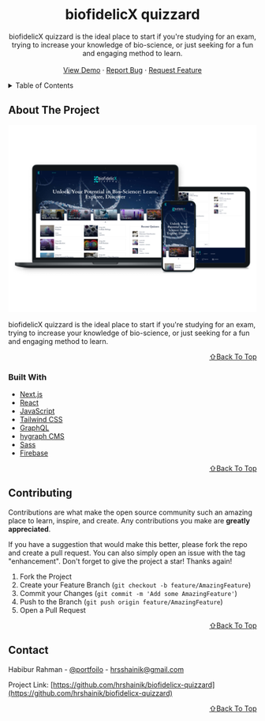 <!-- PROJECT LOGO -->
<div align="center">
  <h1 align="center">biofidelicX quizzard</h1>

  <p align="center">
    biofidelicX quizzard is the ideal place to start if you're studying for an exam, trying to increase your knowledge of bio-science, or just seeking for a fun and engaging method to learn.
    <br />
    <br />
    <a href="https://biofidelicx-quizzard.vercel.app/">View Demo</a>
    ·
    <a href="https://github.com/hrshainik/biofidelicx-quizzard/issues">Report Bug</a>
    ·
    <a href="https://github.com/hrshainik/biofidelicx-quizzard/issues">Request Feature</a>
  </p>
</div>

<!-- TABLE OF CONTENTS -->
<details>
  <summary>Table of Contents</summary>
  <ol>
    <li>
      <a href="#about-the-project">About The Project</a>
      <ul>
        <li><a href="#built-with">Built With</a></li>
      </ul>
    </li>
    <li><a href="#contributing">Contributing</a></li>
    <li><a href="#contact">Contact</a></li>
  </ol>
</details>

<!-- ABOUT THE PROJECT -->

## About The Project

[![Product Name Screen Shot][product-screenshot]](https://biofidelicx-quizzard.vercel.app/)

biofidelicX quizzard is the ideal place to start if you're studying for an exam, trying to increase your knowledge of bio-science, or just seeking for a fun and engaging method to learn.

<p align="right"><a href="#top">⇧Back To Top</a></p>

### Built With

- [Next.js](https://nextjs.org/)
- [React](https://reactjs.org/)
- [JavaScript](https://developer.mozilla.org/en-US/docs/Web/JavaScript)
- [Tailwind CSS](https://tailwindcss.com/)
- [GraphQL](https://graphql.org/)
- [hygraph CMS](https://hygraph.com/)
- [Sass](https://sass-lang.com/)
- [Firebase](https://firebase.google.com/)

<p align="right"><a href="#top">⇧Back To Top</a></p>

<!-- CONTRIBUTING -->

## Contributing

Contributions are what make the open source community such an amazing place to learn, inspire, and create. Any contributions you make are **greatly appreciated**.

If you have a suggestion that would make this better, please fork the repo and create a pull request. You can also simply open an issue with the tag "enhancement".
Don't forget to give the project a star! Thanks again!

1. Fork the Project
2. Create your Feature Branch (`git checkout -b feature/AmazingFeature`)
3. Commit your Changes (`git commit -m 'Add some AmazingFeature'`)
4. Push to the Branch (`git push origin feature/AmazingFeature`)
5. Open a Pull Request

<p align="right"><a href="#top">⇧Back To Top</a></p>

<!-- CONTACT -->

## Contact

Habibur Rahman - [@portfoilo](https://hrshainik.me) - hrsshainik@gmail.com

Project Link: [https://github.com/hrshainik/biofidelicx-quizzard](https://github.com/hrshainik/biofidelicx-quizzard)

<p align="right"><a href="#top">⇧Back To Top</a></p>

[product-screenshot]: public/product.jpg
